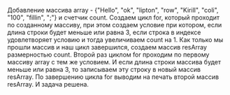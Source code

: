 Добавление массива array - {"Hello", "ok", "lipton", "row", "Kirill", "coli", "100", "fillin", ";"} и счетчик count.
Создаем цикл for, который проходит по созданному массиву, при этом создаем условие при котором, 
если длина строки будет меньше или равна 3, если строка в индексе удовлетворяет условию и тогда увеличиваем count на 1.
Как только мы прошли массив и наш цикл завершился, создаем массив resArray размерностью count.
Второй раз циклом for проходим по первому массиву array с тем же условием. И если длина строки массива будет меньше или равна 3, то записываем эту строку в новый массив resArray.
По завершению цикла for выводим на печать второй массив resArray. И задача решена.
